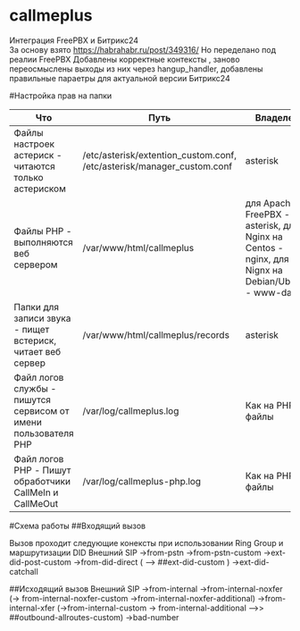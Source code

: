# callmeplus
Интеграция FreePBX и Битрикс24  
За основу взято  https://habrahabr.ru/post/349316/
Но переделано под реалии FreePBX
Добавлены корректные контексты , заново переосмыслены выходы из них через hangup_handler, добавлены правильные параетры для актуальной версии Битрикс24


#Настройка прав на папки

|Что | Путь | Владелец | Группа | Права | Команда
| --- | --- | --- | --- | --- | --- |
| Файлы настроек астериск - читаются только астериском| /etc/asterisk/extention_custom.conf, /etc/asterisk/manager_custom.conf  | asterisk | asterisk | 644 | - |
| Файлы PHP - выполняются веб сервером| /var/www/html/callmeplus | для Apache на FreePBX - asterisk, для Nginx на Centos - nginx, для Nignx на Debian/Ubuntu - www-data| аналогично|644|-|
| Папки для записи звука - пищет встериск, читает веб сервер |/var/www/html/callmeplus/records | asterisk | как на PHP папку | 664 | -|
| Файл логов службы - пишутся сервисом от имени пользователя PHP| /var/log/callmeplus.log | Как на PHP файлы | Как на PHP файлы | 644 | - |
| Файл логов PHP - Пишут обработчики CallMeIn и CallMeOut | /var/log/callmeplus-php.log | Как на PHP файлы | Аналогично | 644 | - |

#Схема работы
##Входящий вызов

Вызов проходит следующие конексты при использовании Ring Group и маршрутизации DID
Внешний SIP ->from-pstn ->from-pstn-custom 
			->ext-did-post-custom
			->from-did-direct ( --> ##ext-did-custom )
			->ext-did-catchall 

##Исходящий вызов
Внешний SIP ->from-internal ->from-internal-noxfer (-> from-internal-noxfer-custom
							->from-internal-noxfer-additional)
			->from-internal-xfer (->from-internal-custom 
						-> from-internal-additional
								-->> ##outbound-allroutes-custom)
			->bad-number
			




